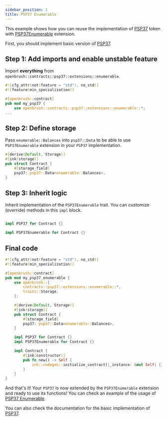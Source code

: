 ```yaml
---
sidebar_position: 1
title: PSP37 Enumerable
---
```


This example shows how you can reuse the implementation of [PSP37](https://github.com/Supercolony-net/openbrush-contracts/tree/main/contracts/token/psp37) token with [PSP37Enumerable](https://github.com/Supercolony-net/openbrush-contracts/tree/main/contracts/token/psp37/extensions/enumerable.rs) extension.

First, you should implement basic version of [PSP37](/smart-contracts/PSP37).

## Step 1: Add imports and enable unstable feature

Import **everything** from `openbrush::contracts::psp37::extensions::enumerable`.

```rust
#![cfg_attr(not(feature = "std"), no_std)]
#![feature(min_specialization)]

#[openbrush::contract]
pub mod my_psp37 {
    use openbrush::contracts::psp37::extensions::enumerable::*;
...
```

## Step 2: Define storage

Pass `enumerable::Balances` into `psp37::Data` to be able to use `PSP37Enumerable` extension in your `PSP37` implementation.

```rust
#[derive(Default, Storage)]
#[ink(storage)]
pub struct Contract {
    #[storage_field]
    psp37: psp37::Data<enumerable::Balances>,
}
```

## Step 3: Inherit logic

Inherit implementation of the `PSP37Enumerable` trait. You can customize (override) methods in this `impl` block.

```rust

impl PSP37 for Contract {}

impl PSP37Enumerable for Contract {}
```

## Final code

```rust
#![cfg_attr(not(feature = "std"), no_std)]
#![feature(min_specialization)]

#[openbrush::contract]
pub mod my_psp37_enumerable {
    use openbrush::{
        contracts::psp37::extensions::enumerable::*,
        traits::Storage,
    };

    #[derive(Default, Storage)]
    #[ink(storage)]
    pub struct Contract {
        #[storage_field]
        psp37: psp37::Data<enumerable::Balances>,
    }

    impl PSP37 for Contract {}
    impl PSP37Enumerable for Contract {}

    impl Contract {
        #[ink(constructor)]
        pub fn new() -> Self {
            ink::codegen::initialize_contract(|_instance: &mut Self| {})
        }
    }
}
```

And that's it! Your `PSP37` is now extended by the `PSP37Enumerable` extension and ready to use its functions!
You can check an example of the usage of [PSP37 Enumerable](https://github.com/Supercolony-net/openbrush-contracts/tree/main/examples/psp37_extensions/enumerable).

You can also check the documentation for the basic implementation of [PSP37](/smart-contracts/PSP37).
